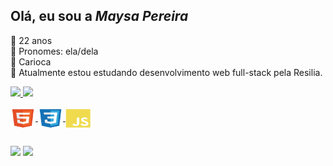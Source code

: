 ## Olá, eu sou a _Maysa Pereira_
  
💜 22 anos <br>
💜 Pronomes: ela/dela <br>
💜 Carioca<br>
💜 Atualmente estou estudando desenvolvimento web full-stack pela Resilia. 

<div>
  <a href="https://github.com/maysapereira">
<img height="150em" src="https://github-readme-stats.vercel.app/api?username=maysapereira&show_icons=true&theme=synthwave&include_all_comits=true&count_private=true"/>
<img height="150em" src="https://github-readme-stats.vercel.app/api/top-langs/?username=maysapereira&layout=compact&langs_count=16&theme=synthwave"/>
</div>
  
<div style="display: inline_block"><br>
  <img align="center" alt="May-HTML" height="30" width="40" src="https://raw.githubusercontent.com/devicons/devicon/master/icons/html5/html5-original.svg">
  <img align="center" alt="May-HTML" height="30" width="40" src="https://raw.githubusercontent.com/devicons/devicon/master/icons/css3/css3-original.svg">
  <img align="center" alt="May-Js" height="30" width="40" src="https://raw.githubusercontent.com/devicons/devicon/master/icons/javascript/javascript-plain.svg">
  
  ##
  
  <div>
<a href="https://www.linkedin.com/in/maysa-pereira/"><img src="https://img.shields.io/badge/LinkedIn-0077B5?style=for-the-badge&logo=linkedin&logoColor=white" target="_blank"></a>
<a href="mailto:maysalvespereira@gmail.com"><img src="https://img.shields.io/badge/Gmail-D14836?style=for-the-badge&logo=gmail&logoColor=white" target="_blank"></a>    
    

  </div>
  
  
